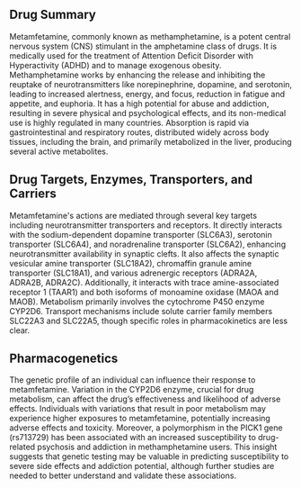 ## Drug Summary
Metamfetamine, commonly known as methamphetamine, is a potent central nervous system (CNS) stimulant in the amphetamine class of drugs. It is medically used for the treatment of Attention Deficit Disorder with Hyperactivity (ADHD) and to manage exogenous obesity. Methamphetamine works by enhancing the release and inhibiting the reuptake of neurotransmitters like norepinephrine, dopamine, and serotonin, leading to increased alertness, energy, and focus, reduction in fatigue and appetite, and euphoria. It has a high potential for abuse and addiction, resulting in severe physical and psychological effects, and its non-medical use is highly regulated in many countries. Absorption is rapid via gastrointestinal and respiratory routes, distributed widely across body tissues, including the brain, and primarily metabolized in the liver, producing several active metabolites.

## Drug Targets, Enzymes, Transporters, and Carriers
Metamfetamine's actions are mediated through several key targets including neurotransmitter transporters and receptors. It directly interacts with the sodium-dependent dopamine transporter (SLC6A3), serotonin transporter (SLC6A4), and noradrenaline transporter (SLC6A2), enhancing neurotransmitter availability in synaptic clefts. It also affects the synaptic vesicular amine transporter (SLC18A2), chromaffin granule amine transporter (SLC18A1), and various adrenergic receptors (ADRA2A, ADRA2B, ADRA2C). Additionally, it interacts with trace amine-associated receptor 1 (TAAR1) and both isoforms of monoamine oxidase (MAOA and MAOB). Metabolism primarily involves the cytochrome P450 enzyme CYP2D6. Transport mechanisms include solute carrier family members SLC22A3 and SLC22A5, though specific roles in pharmacokinetics are less clear.

## Pharmacogenetics
The genetic profile of an individual can influence their response to metamfetamine. Variation in the CYP2D6 enzyme, crucial for drug metabolism, can affect the drug’s effectiveness and likelihood of adverse effects. Individuals with variations that result in poor metabolism may experience higher exposures to metamfetamine, potentially increasing adverse effects and toxicity. Moreover, a polymorphism in the PICK1 gene (rs713729) has been associated with an increased susceptibility to drug-related psychosis and addiction in methamphetamine users. This insight suggests that genetic testing may be valuable in predicting susceptibility to severe side effects and addiction potential, although further studies are needed to better understand and validate these associations.
